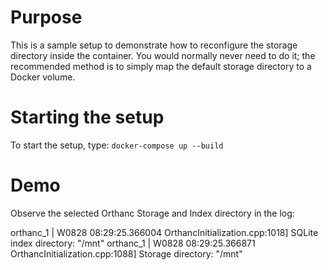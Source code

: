 # Purpose

This is a sample setup to demonstrate how to reconfigure the storage
directory inside the container. You would normally never need to do it;
the recommended method is to simply map the default storage directory to
a Docker volume.

# Starting the setup

To start the setup, type: `docker-compose up --build`

# Demo

Observe the selected Orthanc Storage and Index directory in the log:

orthanc_1  | W0828 08:29:25.366004 OrthancInitialization.cpp:1018] SQLite index directory: "/mnt"
orthanc_1  | W0828 08:29:25.366871 OrthancInitialization.cpp:1088] Storage directory: "/mnt"
